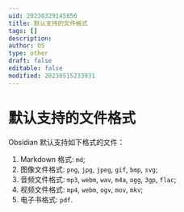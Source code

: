```yaml
---
uid: 20230329145856
title: 默认支持的文件格式
tags: []
description: 
author: OS
type: other
draft: false
editable: false
modified: 20230515233931
---
```


# 默认支持的文件格式

Obsidian 默认支持如下格式的文件：

1. Markdown 格式: `md`;
2. 图像文件格式: `png`, `jpg`, `jpeg`, `gif`, `bmp`, `svg`;
3. 音频文件格式: `mp3`, `webm`, `wav`, `m4a`, `ogg`, `3gp`, `flac`;
4. 视频文件格式: `mp4`, `webm`, `ogv`, `mov`, `mkv`;
5. 电子书格式: `pdf`.